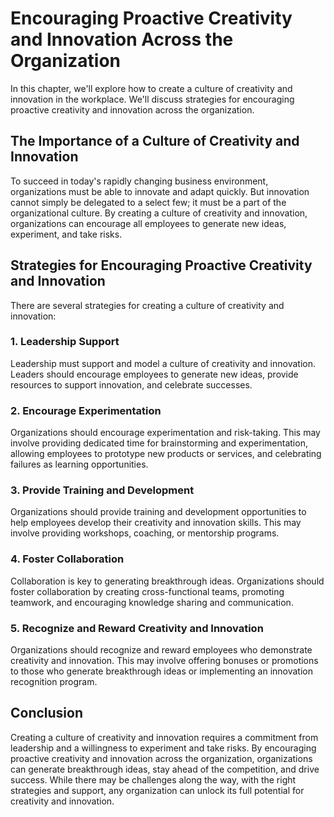 Encouraging Proactive Creativity and Innovation Across the Organization
===================================================================================================================================

In this chapter, we'll explore how to create a culture of creativity and innovation in the workplace. We'll discuss strategies for encouraging proactive creativity and innovation across the organization.

The Importance of a Culture of Creativity and Innovation
--------------------------------------------------------

To succeed in today's rapidly changing business environment, organizations must be able to innovate and adapt quickly. But innovation cannot simply be delegated to a select few; it must be a part of the organizational culture. By creating a culture of creativity and innovation, organizations can encourage all employees to generate new ideas, experiment, and take risks.

Strategies for Encouraging Proactive Creativity and Innovation
--------------------------------------------------------------

There are several strategies for creating a culture of creativity and innovation:

### 1. Leadership Support

Leadership must support and model a culture of creativity and innovation. Leaders should encourage employees to generate new ideas, provide resources to support innovation, and celebrate successes.

### 2. Encourage Experimentation

Organizations should encourage experimentation and risk-taking. This may involve providing dedicated time for brainstorming and experimentation, allowing employees to prototype new products or services, and celebrating failures as learning opportunities.

### 3. Provide Training and Development

Organizations should provide training and development opportunities to help employees develop their creativity and innovation skills. This may involve providing workshops, coaching, or mentorship programs.

### 4. Foster Collaboration

Collaboration is key to generating breakthrough ideas. Organizations should foster collaboration by creating cross-functional teams, promoting teamwork, and encouraging knowledge sharing and communication.

### 5. Recognize and Reward Creativity and Innovation

Organizations should recognize and reward employees who demonstrate creativity and innovation. This may involve offering bonuses or promotions to those who generate breakthrough ideas or implementing an innovation recognition program.

Conclusion
----------

Creating a culture of creativity and innovation requires a commitment from leadership and a willingness to experiment and take risks. By encouraging proactive creativity and innovation across the organization, organizations can generate breakthrough ideas, stay ahead of the competition, and drive success. While there may be challenges along the way, with the right strategies and support, any organization can unlock its full potential for creativity and innovation.
